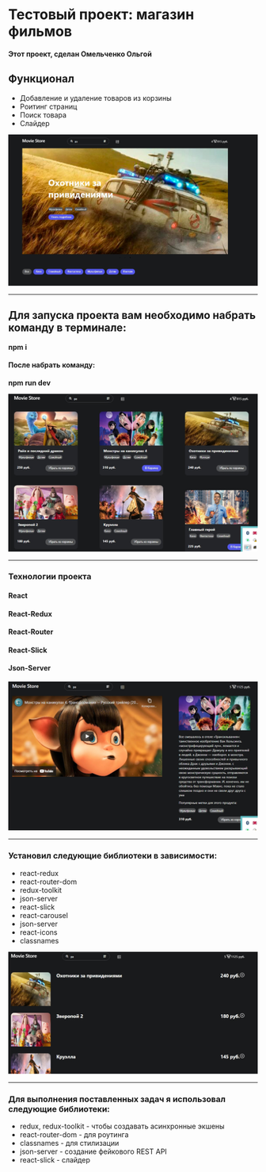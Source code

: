 # Тестовый проект: магазин фильмов
#### Этот проект, сделан Омельченко Ольгой


## Функционал
* Добавление и удаление товаров из корзины
* Роитинг страниц
* Поиск товара
* Слайдер

![promo](public/game-covers/screen.jpg)
___
## Для запуска проекта вам необходимо набрать команду в терминале:

**npm i**

#### После набрать команду:

**npm run dev**

![promo](public/game-covers/screen2.jpg)

___

### Технологии проекта
#### React 
#### React-Redux
#### React-Router 
#### React-Slick
#### Json-Server

![promo](public/game-covers/screen3.jpg)

___

### Установил следующие библиотеки в зависимости:

* react-redux
* react-router-dom
* redux-toolkit
* json-server
* react-slick
* react-carousel
* json-server
* react-icons
* classnames



![promo](public/game-covers/screen4.jpg)
___
### Для выполнения поставленных задач я использовал следующие библиотеки:
* redux, redux-toolkit - чтобы создавать асинхронные экшены
* react-router-dom - для роутинга
* classnames - для стилизации
* json-server - создание фейкового REST API
* react-slick - слайдер
